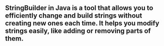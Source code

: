 ## StringBuilder in Java is a tool that allows you to efficiently change and build strings without creating new ones each time. It helps you modify strings easily, like adding or removing parts of them.
